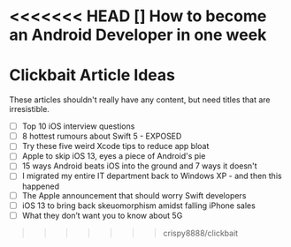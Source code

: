 <<<<<<< HEAD
[] How to become an Android Developer in one week
=======
# Clickbait Article Ideas

These articles shouldn't really have any content, but need titles that are irresistible.

- [ ] Top 10 iOS interview questions
- [ ] 8 hottest rumours about Swift 5 - EXPOSED
- [ ] Try these five weird Xcode tips to reduce app bloat
- [ ] Apple to skip iOS 13, eyes a piece of Android's pie
- [ ] 15 ways Android beats iOS into the ground and 7 ways it doesn't
- [ ] I migrated my entire IT department back to Windows XP - and then this happened
- [ ] The Apple announcement that should worry Swift developers
- [ ] iOS 13 to bring back skeuomorphism amidst falling iPhone sales
- [ ] What they don’t want you to know about 5G
>>>>>>> crispy8888/clickbait

